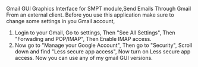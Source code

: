 Gmail GUI 
Graphics Interface for SMPT module,Send Emails Through Gmail From an external client.
Before you use this application make sure to change some settings in you Gmail account,
1) Login to your Gmail, Go to settings, Then "See All Settings", Then "Forwading and POP/IMAP", Then Enable IMAP access.
2) Now go to "Manage your Google Account", Then go to "Security", Scroll down and find "Less secure app access", Now turn on Less secure app access.
Now you can use any of my gmail GUI versions.

